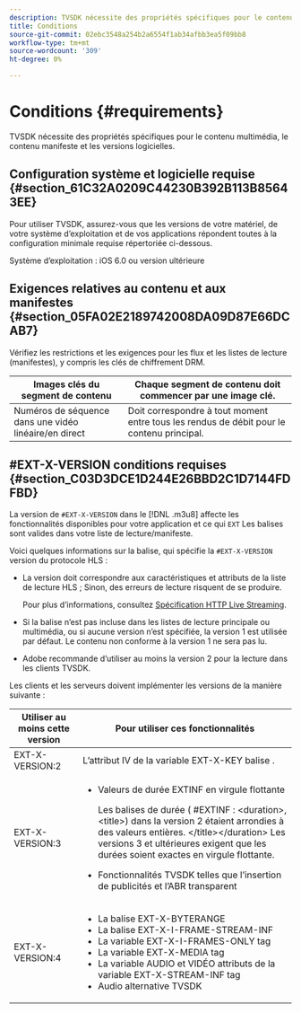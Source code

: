 ```yaml
---
description: TVSDK nécessite des propriétés spécifiques pour le contenu multimédia, le contenu manifeste et les versions logicielles.
title: Conditions
source-git-commit: 02ebc3548a254b2a6554f1ab34afbb3ea5f09bb8
workflow-type: tm+mt
source-wordcount: '309'
ht-degree: 0%

---
```


# Conditions {#requirements}

TVSDK nécessite des propriétés spécifiques pour le contenu multimédia, le contenu manifeste et les versions logicielles.

## Configuration système et logicielle requise {#section_61C32A0209C44230B392B113B85643EE}

Pour utiliser TVSDK, assurez-vous que les versions de votre matériel, de votre système d’exploitation et de vos applications répondent toutes à la configuration minimale requise répertoriée ci-dessous.

Système d’exploitation : iOS 6.0 ou version ultérieure

## Exigences relatives au contenu et aux manifestes {#section_05FA02E2189742008DA09D87E66DCAB7}

Vérifiez les restrictions et les exigences pour les flux et les listes de lecture (manifestes), y compris les clés de chiffrement DRM.

| Images clés du segment de contenu | Chaque segment de contenu doit commencer par une image clé. |
|---|---|
| Numéros de séquence dans une vidéo linéaire/en direct | Doit correspondre à tout moment entre tous les rendus de débit pour le contenu principal. |

## #EXT-X-VERSION conditions requises {#section_C03D3DCE1D244E26BBD2C1D7144FDFBD}

La version de `#EXT-X-VERSION` dans le [!DNL .m3u8] affecte les fonctionnalités disponibles pour votre application et ce qui `EXT` Les balises sont valides dans votre liste de lecture/manifeste.

Voici quelques informations sur la balise, qui spécifie la `#EXT-X-VERSION` version du protocole HLS :

* La version doit correspondre aux caractéristiques et attributs de la liste de lecture HLS ; Sinon, des erreurs de lecture risquent de se produire.

  Pour plus d’informations, consultez [Spécification HTTP Live Streaming](https://datatracker.ietf.org/doc/draft-pantos-http-live-streaming/?include_text=1).
* Si la balise n’est pas incluse dans les listes de lecture principale ou multimédia, ou si aucune version n’est spécifiée, la version 1 est utilisée par défaut. Le contenu non conforme à la version 1 ne sera pas lu.
* Adobe recommande d’utiliser au moins la version 2 pour la lecture dans les clients TVSDK.

Les clients et les serveurs doivent implémenter les versions de la manière suivante :

<table id="table_62EB98EDD9DE49EC84CB1C7D59BC40E6"> 
 <thead> 
  <tr> 
   <th colname="1" class="entry"> Utiliser au moins cette version </th> 
   <th colname="2" class="entry"> Pour utiliser ces fonctionnalités </th> 
  </tr> 
 </thead>
 <tbody> 
  <tr> 
   <td colname="1"> <span class="codeph"> EXT-X-VERSION:2 </span> </td> 
   <td colname="2"> L’attribut IV de la variable <span class="codeph"> EXT-X-KEY </span> balise . </td> 
  </tr> 
  <tr> 
   <td colname="1"> <span class="codeph"> EXT-X-VERSION:3 </span> </td> 
   <td colname="2"> 
    <ul id="ul_C9500D3F934848639C204BF248F139FF"> 
     <li id="li_535A7E3FABCB46FE872A7EA5DE2A1784">Valeurs de durée EXTINF </span> en virgule <span class="codeph"> flottante <p>Les balises de durée ( <span class="codeph"> #EXTINF : </span>&lt;duration&gt;,&lt;title&gt;) dans la version 2 étaient arrondies à des valeurs entières. &lt;/title&gt;&lt;/duration&gt; Les versions 3 et ultérieures exigent que les durées soient exactes en virgule flottante. </p> </li> 
     <li id="li_8DF5E91F1D5D4E19894595E1FE0A5EDE"> Fonctionnalités TVSDK telles que l’insertion de publicités et l’ABR transparent </li> 
    </ul> </td> 
  </tr> 
  <tr> 
   <td colname="1"> <p> <span class="codeph"> EXT-X-VERSION:4 </span> </p> </td> 
   <td colname="2"> <p> 
     <ul id="ul_99E24D013E3141308B5A57446A9B8033"> 
      <li id="li_F36E65ADD2CA451C82FF18DBD5667927">La <span class="codeph"> balise EXT-X-BYTERANGE </span> </li> 
      <li id="li_8C653168A7B84D11AC233E7548A8D2EF">La <span class="codeph"> balise EXT-X-I-FRAME-STREAM-INF </span> </li> 
      <li id="li_2922B34717CB4F6189068529CDBE6D10">La variable <span class="codeph"> EXT-X-I-FRAMES-ONLY </span> tag </li> 
      <li id="li_D015D78E217641D7867EB509E9F9EEE2">La variable <span class="codeph"> EXT-X-MEDIA </span> tag </li> 
      <li id="li_CA068EA381984F5497FE67617CA8BB34">La variable <span class="codeph"> AUDIO </span> et <span class="codeph"> VIDÉO </span> attributs de la variable <span class="codeph"> EXT-X-STREAM-INF </span> tag </li> 
      <li id="li_EE78CC7D194A4EB2897F9AE8E4B081B8"> Audio alternative TVSDK </li> 
     </ul> </p> </td> 
  </tr> 
 </tbody> 
</table>
